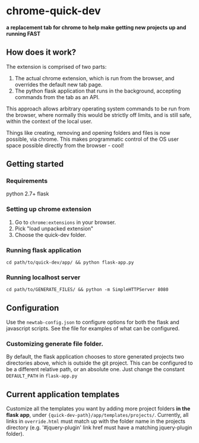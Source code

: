 # chrome-quick-dev
**a replacement tab for chrome to help make getting new projects up and running FAST**

## How does it work?

The extension is comprised of two parts:

1. The actual chrome extension, which is run from the browser, and overrides the default new tab page.
2. The python flask application that runs in the background, accepting commands from the tab as an API.

This approach allows arbitrary operating system commands to be run from the browser, where normally this would be strictly off limits, and is still safe, within the context of the local user.

Things like creating, removing and opening folders and files is now possible, via chrome. This makes programmatic control of the OS user space possible directly from the browser - cool!

## Getting started

### Requirements
python 2.7+
flask

### Setting up chrome extension
1. Go to `chrome:extensions` in your browser.
2. Pick "load unpacked extension"
3. Choose the quick-dev folder.

### Running flask application
`cd path/to/quick-dev/app/ && python flask-app.py`

### Running localhost server
`cd path/to/GENERATE_FILES/ && python -m SimpleHTTPServer 8080`

## Configuration
Use the `newtab-config.json` to configure options for both the flask and javascript scripts. See the file for examples of what can be configured.

### Customizing generate file folder.
By default, the flask application chooses to store generated projects two directories above, which is outside the git project. This can be configured to be a different relative path, or an absolute one. Just change the constant `DEFAULT_PATH` in `flask-app.py`

## Current application templates
Customize all the templates you want by adding more project folders **in the flask app**, under `{quick-dev-path}/app/templates/projects/`. Currently, all links in `override.html` must match up with the folder name in the projects directory (e.g. '#jquery-plugin' link href must have a matching jquery-plugin folder).
